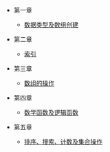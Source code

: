 - 第一章

  - [数据类型及数组创建](part1/第一章：part1.md)

- 第二章

  - [索引](part2/第二章：part2.md)

- 第三章

  - [数组的操作](part3/第三章：part3.md)
  
- 第四章

  - [数学函数及逻辑函数](part4/第四章：part4.md)
  
- 第五章

  - [排序、搜索、计数及集合操作](part5/第五章：part5.md)

